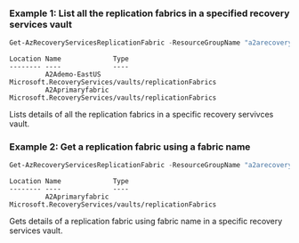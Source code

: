 ### Example 1: List all the replication fabrics in a specified recovery services vault
```powershell
Get-AzRecoveryServicesReplicationFabric -ResourceGroupName "a2arecoveryrg" -ResourceName "a2arecoveryvault"
```

```output
Location Name             Type
-------- ----             ----
         A2Ademo-EastUS   Microsoft.RecoveryServices/vaults/replicationFabrics
         A2Aprimaryfabric Microsoft.RecoveryServices/vaults/replicationFabrics
```

Lists details of all the replication fabrics in a specific recovery servivces vault.

### Example 2: Get a replication fabric using a fabric name
```powershell
Get-AzRecoveryServicesReplicationFabric -ResourceGroupName "a2arecoveryrg" -ResourceName "a2arecoveryvault" -FabricName "A2Aprimaryfabric"
```

```output
Location Name             Type
-------- ----             ----
         A2Aprimaryfabric Microsoft.RecoveryServices/vaults/replicationFabrics
```

Gets details of a replication fabric using fabric name in a specific recovery services vault.

